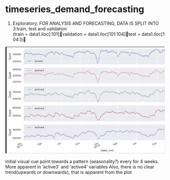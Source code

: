 # timeseries_demand_forecasting

1. Exploratory:
  FOR ANALYSIS AND FORECASTING, DATA IS SPLIT INTO 3:train, test and validation
  (train = data1.iloc[:101]validation = data1.iloc[101:104]test = data1.iloc[104:])


![alt text](https://github.com/Harminder858/timeseries_demand_forecasting/blob/master/Picture%201.png)


Initial visual cue point towards a pattern (seasonality?) every for 4 weeks. More apparent in ’active3’ and ‘active4’ variables
Also, there is no clear trend(upwards or downwards), that is apparent  from the plot
 
